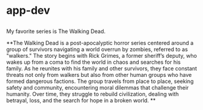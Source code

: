 # app-dev
## 
My favorite series is The Walking Dead.

**The Walking Dead is a post-apocalyptic horror series centered around a group of survivors navigating a world overrun by zombies, referred to as "walkers." The story begins with Rick Grimes, a former sheriff’s deputy, who wakes up from a coma to find the world in chaos and searches for his family. As he reunites with his family and other survivors, they face constant threats not only from walkers but also from other human groups who have formed dangerous factions. The group travels from place to place, seeking safety and community, encountering moral dilemmas that challenge their humanity. Over time, they struggle to rebuild civilization, dealing with betrayal, loss, and the search for hope in a broken world.
**

